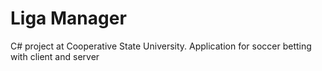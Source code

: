 # Liga Manager
C# project at Cooperative State University. Application for soccer betting with client and server
